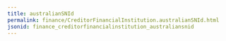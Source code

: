 ```yaml
---
title: australianSNId
permalink: finance/CreditorFinancialInstitution.australianSNId.html
jsonid: finance_creditorfinancialinstitution_australiansnid
---
```

